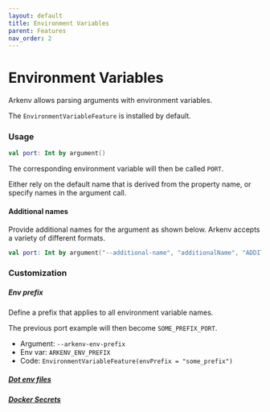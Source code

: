 ```yaml
---
layout: default
title: Environment Variables
parent: Features
nav_order: 2
---
```


# Environment Variables

Arkenv allows parsing arguments with environment variables. 

The `EnvironmentVariableFeature` is installed by default.

### Usage
```kotlin
val port: Int by argument()
```
The corresponding environment variable will then be called `PORT`.

Either rely on the default name that is derived from the property name,
or specify names in the argument call. 

#### Additional names
Provide additional names for the argument as shown below. 
Arkenv accepts a variety of different formats. 
 
 ```kotlin
val port: Int by argument("--additional-name", "additionalName", "ADDITIONAL_NAME")
``` 

### Customization

##### Env prefix
Define a prefix that applies to all environment variable names.

The previous port example will then become `SOME_PREFIX_PORT`.

* Argument: `--arkenv-env-prefix`
* Env var: `ARKENV_ENV_PREFIX`
* Code: `EnvironmentVariableFeature(envPrefix = "some_prefix")`

##### [Dot env files]({{site.baseurl}}features/dot-env-files)

##### [Docker Secrets]({{site.baseurl}}features/docker-secrets)
